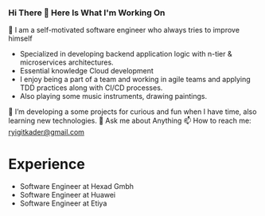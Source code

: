 ### Hi There 👋  Here Is What I'm Working On 

🌱 I am a self-motivated software engineer who always tries to improve himself 

- Specialized in developing backend application logic with n-tier & microservices architectures.
- Essential knowledge Cloud development
- I enjoy being a part of a team and working in agile teams and applying TDD practices along with CI/CD processes.
- Also playing some music instruments, drawing paintings.

🌱 I’m  developing a some projects for curious and fun when I have time, also learning new technologies.
💬 Ask me about Anything
📫 How to reach me: ryigitkader@gmail.com


# Experience
- Software Engineer at Hexad Gmbh
- Software Engineer at Huawei
- Software Engineer at Etiya



